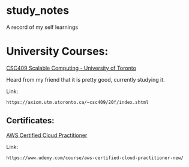 # study_notes
A record of my self learnings

# University Courses:

[CSC409 Scalable Computing - University of Toronto](https://github.com/troyyxk/study_notes/CSC409)

Heard from my friend that it is pretty good, currently studying it.

Link:
```
https://axiom.utm.utoronto.ca/~csc409/20f/index.shtml
```

## Certificates:

[AWS Certified Cloud Practitioner](https://github.com/troyyxk/study_notes/AWS_Cloud_Practitioner)

Link:
```
https://www.udemy.com/course/aws-certified-cloud-practitioner-new/
```
